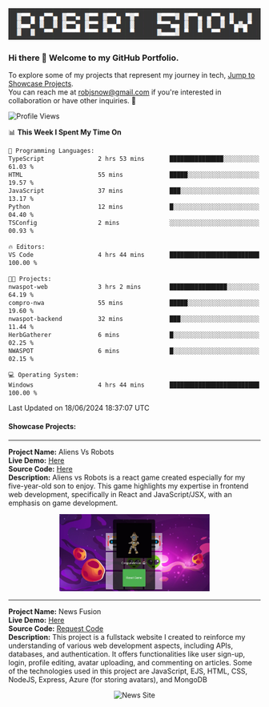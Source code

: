 <img alt="myname" src="assets/name.png" />

### Hi there 👋 Welcome to my GitHub Portfolio.
To explore some of my projects that represent my journey in tech, [Jump to Showcase Projects](#showcase-projects).  
You can reach me at robjsnow@gmail.com if you're interested in collaboration or have other inquiries.  :briefcase:



<!--START_SECTION:waka-->
![Profile Views](http://img.shields.io/badge/Profile%20Views-23-blue)

📊 **This Week I Spent My Time On** 

```text
💬 Programming Languages: 
TypeScript               2 hrs 53 mins       ███████████████░░░░░░░░░░   61.03 % 
HTML                     55 mins             █████░░░░░░░░░░░░░░░░░░░░   19.57 % 
JavaScript               37 mins             ███░░░░░░░░░░░░░░░░░░░░░░   13.17 % 
Python                   12 mins             █░░░░░░░░░░░░░░░░░░░░░░░░   04.40 % 
TSConfig                 2 mins              ░░░░░░░░░░░░░░░░░░░░░░░░░   00.93 % 

🔥 Editors: 
VS Code                  4 hrs 44 mins       █████████████████████████   100.00 % 

🐱‍💻 Projects: 
nwaspot-web              3 hrs 2 mins        ████████████████░░░░░░░░░   64.19 % 
compro-nwa               55 mins             █████░░░░░░░░░░░░░░░░░░░░   19.60 % 
nwaspot-backend          32 mins             ███░░░░░░░░░░░░░░░░░░░░░░   11.44 % 
HerbGatherer             6 mins              █░░░░░░░░░░░░░░░░░░░░░░░░   02.25 % 
NWASPOT                  6 mins              █░░░░░░░░░░░░░░░░░░░░░░░░   02.15 % 

💻 Operating System: 
Windows                  4 hrs 44 mins       █████████████████████████   100.00 % 
```


 Last Updated on 18/06/2024 18:37:07 UTC
<!--END_SECTION:waka-->

<!--
**robjsnow/robjsnow** is a ✨ _special_ ✨ repository because its `README.md` (this file) appears on your GitHub profile.

Here are some ideas to get you started:

- 🔭 I’m currently working on ...
- 🌱 I’m currently learning ...
- 👯 I’m looking to collaborate on ...
- 🤔 I’m looking for help with ...
- 💬 Ask me about ...
- 📫 How to reach me: ...
- 😄 Pronouns: ...
- ⚡ Fun fact: ...
-->

#### Showcase Projects:

---

**Project Name:** Aliens Vs Robots  
**Live Demo:** [Here](https://yellow-water-02e94ce10.4.azurestaticapps.net/)  
**Source Code:** [Here](https://github.com/robjsnow/avr/)  
**Description:** Aliens vs Robots is a react game created especially for my five-year-old son to enjoy. This game highlights my expertise in frontend web development, specifically in React and JavaScript/JSX, with an emphasis on game development.  
<div align="center"><a href="https://yellow-water-02e94ce10.4.azurestaticapps.net/">
  <img src="https://github.com/robjsnow/avr/blob/main/screenshots/avrSS.jpg?raw=true" alt="Dancing Robot" width="300" />
</a></div>

---
**Project Name:**  News Fusion  
**Live Demo:**  [Here](https://newsfusion-3a88334147f8.herokuapp.com/)  
**Source Code:**  [Request Code](mailto:robjsnow@gmailcom)  
**Description:**  This project is a fullstack website I created to reinforce my understanding of various web development aspects, including APIs, databases, and authentication. It offers functionalities like user sign-up, login, profile editing, avatar uploading, and commenting on articles. Some of the technologies used in this project are JavaScript, EJS, HTML, CSS, NodeJS, Express, Azure (for storing avatars), and MongoDB
<div align="center"<a href="https://yellow-water-02e94ce10.4.azurestaticapps.net/">
  <img src="https://ashy-desert-0dbaf2a10.4.azurestaticapps.net/news1.jpeg" alt="News Site" width="300" />
</a></div>

